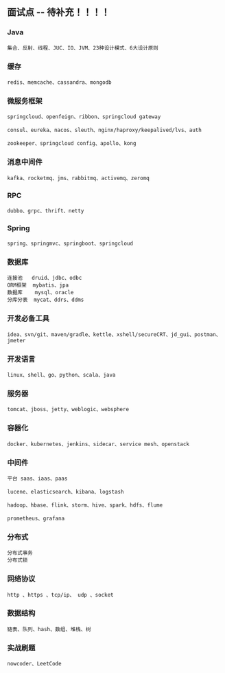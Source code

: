 ## 面试点 -- 待补充！！！！

### Java

```
集合、反射、线程、JUC、IO、JVM、23种设计模式、6大设计原则
```

### 缓存

```
redis、memcache、cassandra、mongodb
```

### 微服务框架

```
springcloud、openfeign、ribbon、springcloud gateway

consul、eureka、nacos、sleuth、nginx/haproxy/keepalived/lvs、auth

zookeeper、springcloud config、apollo、kong
```

### 消息中间件

```
kafka、rocketmq、jms、rabbitmq、activemq、zeromq
```

### RPC

```
dubbo、grpc、thrift、netty
```

### Spring

```
spring、springmvc、springboot、springcloud
```

### 数据库

```
连接池   druid、jdbc、odbc
ORM框架  mybatis、jpa
数据库    mysql、oracle
分库分表  mycat、ddrs、ddms
```

### 开发必备工具

```
idea、svn/git、maven/gradle、kettle、xshell/secureCRT、jd_gui、postman、jmeter
```

### 开发语言

```
linux、shell、go、python、scala、java
```

### 服务器

```
tomcat、jboss、jetty、weblogic、websphere
```

### 容器化

```
docker、kubernetes、jenkins、sidecar、service mesh、openstack
```

### 中间件

```
平台 saas、iaas、paas

lucene、elasticsearch、kibana、logstash

hadoop、hbase、flink、storm、hive、spark、hdfs、flume

prometheus、grafana
```

### 分布式

```
分布式事务
分布式锁
```

### 网络协议

```
http 、https 、tcp/ip、 udp 、socket
```

### 数据结构

```
链表、队列、hash、数组、堆栈、树
```

### 实战刷题

```
nowcoder、LeetCode
```
